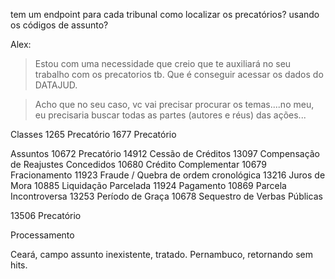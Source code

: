 tem um endpoint para cada tribunal
como localizar os precatórios? usando os códigos de assunto?

Alex:
> Estou com uma necessidade que creio que te auxiliará no seu trabalho com os precatorios tb. Que é conseguir acessar os dados do DATAJUD.

> Acho que no seu caso, vc vai precisar procurar os temas....no meu, eu precisaria buscar todas as partes (autores e réus) das ações...

Classes
1265	Precatório
1677	Precatório


Assuntos
10672	Precatório
14912	Cessão de Créditos
13097	Compensação de Reajustes Concedidos
10680	Crédito Complementar
10679	Fracionamento
11923	Fraude / Quebra de ordem cronológica
13216	Juros de Mora
10885	Liquidação Parcelada
11924	Pagamento
10869	Parcela Incontroversa
13253	Período de Graça
10678	Sequestro de Verbas Públicas

13506	Precatório


Processamento

Ceará, campo assunto inexistente, tratado.
Pernambuco, retornando sem hits.